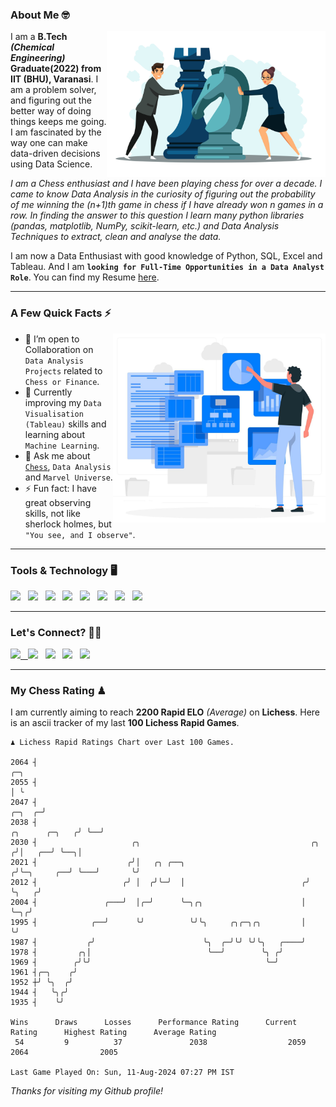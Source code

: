 ### About Me 🤓
<img align="right" alt="Coding" width="350" src="https://github.com/Laxman-Lakhan/Laxman-Lakhan/blob/master/Assets/Chess_Vector.jpg">   

I am a **B.Tech** _**(Chemical Engineering)**_ **Graduate(2022) from IIT (BHU), Varanasi**. I am a problem solver, and figuring out the better way of doing things keeps me going. I am fascinated by the way one can make data-driven decisions using Data Science. 

_I am a Chess enthusiast and I have been playing chess for over a decade. I came to know Data Analysis in the curiosity of figuring out the probability of me winning the (n+1)th game in chess if I have already won n games in a row. In finding the answer to this question I learn many python libraries (pandas, matplotlib, NumPy, scikit-learn, etc.) and Data Analysis Techniques to extract, clean and analyse the data._

I am now a Data Enthusiast with good knowledge of Python, SQL, Excel and Tableau. And I am **`looking for Full-Time Opportunities in a Data Analyst Role`**. You can find my Resume
 [here](https://drive.google.com/file/d/1UIOoogRLj5eGQFQBkuvMmTISZVdl2Ok7/view?usp=sharing).


---

### A Few Quick Facts ⚡️
<img align="right" alt="Coding" width="340" src="https://github.com/Laxman-Lakhan/Laxman-Lakhan/blob/master/Assets/Data_Vector.jpg">   

- 🤝 I’m open to Collaboration on `Data Analysis Projects` related to `Chess or Finance`.
- 📖 Currently improving my `Data Visualisation (Tableau)` skills and learning about `Machine Learning`.
- 💬 Ask me about [`Chess`](https://lichess.org/@/YourKingIsInDanger), `Data Analysis` and `Marvel Universe`.
- ⚡️ Fun fact: I have great observing skills, not like sherlock holmes, but `"You see, and I observe"`.

---
### Tools & Technology 🖥

<img src="https://img.shields.io/badge/Python-white?logo=Python&logoColor=ColorName&style=ShieldStyle" /> &nbsp;
<img src="https://img.shields.io/badge/MySQL-white?logo=MySQL&logoColor=ColorName&style=ShieldStyle" /> &nbsp;
<img src="https://img.shields.io/badge/Tableau-white?logo=Tableau&logoColor=ColorName&style=ShieldStyle" /> &nbsp;
<img src="https://img.shields.io/badge/Excel-white?logo=Microsoft+Excel&logoColor=196F3D&style=ShieldStyle" /> &nbsp;
<img src="https://img.shields.io/badge/Jupyter-white?logo=Jupyter&logoColor=ColorName&style=ShieldStyle" /> &nbsp;
<img src="https://img.shields.io/badge/pandas-white?logo=Pandas&logoColor=000080&style=ShieldStyle" /> &nbsp;
<img src="https://img.shields.io/badge/numpy-white?logo=Numpy&logoColor=85C1E9&style=ShieldStyle" /> &nbsp;
<img src="https://img.shields.io/badge/scikit learn-white?logo=Scikit+Learn&logoColor=ColorName&style=ShieldStyle" /> &nbsp;



---

### Let's Connect? 🫳🏻

<a href="mailto:laxmansingh.lakhan@gmail.com"> <img src="https://img.icons8.com/fluent/48/000000/gmail.png" width="3.5%"/> &nbsp;
[<img src="https://img.icons8.com/color/48/000000/linkedin.png" width="3.5%"/>](https://www.linkedin.com/in/laxman-lakhan/)  &nbsp;
[<img src="https://img.icons8.com/fluent/48/000000/facebook-new.png" width="3.5%"/>](https://www.facebook.com/s.laxmanlakhan/)  &nbsp;
[<img src="https://img.icons8.com/fluent/48/000000/instagram-new.png" width="3.5%"/>](https://www.instagram.com/laxman.lakhan/)  &nbsp;
[<img src="https://img.icons8.com/color/48/000000/twitter.png" width="3.5%"/>](https://twitter.com/laxman__lakhan)  &nbsp;

 ---
  
### My Chess Rating ♟
  
I am currently aiming to reach **2200 Rapid ELO** *(Average)* on **Lichess**. Here is an ascii tracker of my last **100 Lichess Rapid Games**.

  ```
  ♟︎ 𝙻𝚒𝚌𝚑𝚎𝚜𝚜 Rapid 𝚁𝚊𝚝𝚒𝚗𝚐𝚜 𝙲𝚑𝚊𝚛𝚝 𝚘𝚟𝚎𝚛 𝙻𝚊𝚜𝚝 𝟷00 𝙶𝚊𝚖𝚎𝚜.
  
2064 ┤                                                                                                ╭─╮
2055 ┤                                                                                                │ ╰
2047 ┤                                                                                         ╭─╮  ╭─╯
2038 ┤                                                                          ╭╮      ╭─╮   ╭╯ ╰──╯
2030 ┤                     ╭╮                                      ╭╮          ╭╯│   ╭──╯ ╰──╮│
2021 ┤                    ╭╯│   ╭╮ ╭──╮                           ╭╯╰─╮     ╭──╯ ╰───╯       ╰╯
2012 ┤                   ╭╯ │  ╭╯╰─╯  │                          ╭╯   ╰╮   ╭╯
2004 ┤               ╭───╯  │╭─╯      ╰─╮╭╮                      │     ╰─╮╭╯
1995 ┤            ╭──╯      ╰╯          ╰╯╰╮     ╭╮╭─╮╭╮         │       ╰╯
1987 ┤           ╭╯                        ╰╮  ╭─╯╰╯ ╰╯╰╮   ╭────╯
1978 ┤         ╭╮│                          ╰──╯        ╰╮ ╭╯
1969 ┤        ╭╯╰╯                                       ╰─╯
1961 ┤╭─╮    ╭╯
1952 ┼╯ ╰╮  ╭╯
1944 ┤   ╰╮╭╯
1935 ┤    ╰╯ 

Wins      Draws      Losses      Performance Rating      Current Rating      Highest Rating      Average Rating
   54         9          37               2038                  2059                2064                2005     

Last Game Played On: Sun, 11-Aug-2024 07:27 PM IST
  ```
  
  
*Thanks for visiting my Github profile!*
